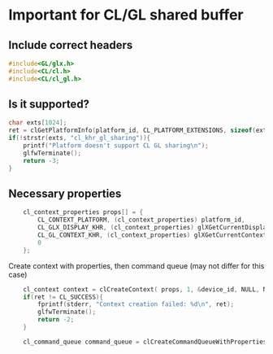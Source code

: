 # Important for CL/GL shared buffer
## Include correct headers
```c
#include<GL/glx.h>
#include<CL/cl.h>
#include<CL/cl_gl.h>
```

## Is it supported?
```c
char exts[1024];
ret = clGetPlatformInfo(platform_id, CL_PLATFORM_EXTENSIONS, sizeof(exts), exts, NULL);
if(!strstr(exts, "cl_khr_gl_sharing")){
	printf("Platform doesn't support CL GL sharing\n");
	glfwTerminate();
	return -3;
}
```

## Necessary properties
```c
	cl_context_properties props[] = {
		CL_CONTEXT_PLATFORM, (cl_context_properties) platform_id,
		CL_GLX_DISPLAY_KHR, (cl_context_properties) glXGetCurrentDisplay(),
		CL_GL_CONTEXT_KHR, (cl_context_properties) glXGetCurrentContext(),
		0
	};
```

Create context with properties, then command queue (may not differ for this case)
```c
	cl_context context = clCreateContext( props, 1, &device_id, NULL, NULL, &ret);
	if(ret != CL_SUCCESS){
		fprintf(stderr, "Context creation failed: %d\n", ret);
		glfwTerminate();
		return -2;
	}

	cl_command_queue command_queue = clCreateCommandQueueWithProperties(context, device_id, NULL, &ret);
```
